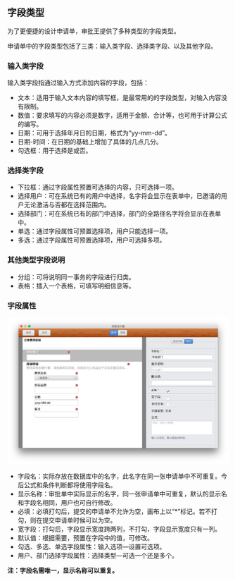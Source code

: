 ## 字段类型

为了更便捷的设计申请单，审批王提供了多种类型的字段类型。

申请单中的字段类型包括了三类：输入类字段、选择类字段、以及其他字段。

### 输入类字段

输入类字段指通过输入方式添加内容的字段，包括：

- 文本：适用于输入文本内容的填写框，是最常用的的字段类型，对输入内容没有限制。
- 数值：要求填写的内容必须是数字，适用于金额、合计等，也可用于计算公式的编写。
- 日期：可用于选择年月日的日期，格式为“yy-mm-dd”。
- 日期-时间：在日期的基础上增加了具体的几点几分。
- 勾选框：用于选择是或否。


### 选择类字段

- 下拉框：通过字段属性预置可选择的内容，只可选择一项。
- 选择用户：可在系统已有的用户中选择，名字将会显示在表单中，已邀请的用户无论激活与否都在选择范围内。
- 选择部门：可在系统已有的部门中选择，部门的全路径名字将会显示在表单中。
- 单选：通过字段属性可预置选择项，用户只能选择一项。
- 多选：通过字段属性可预置选择项，用户可选择多项。

### 其他类型字段说明

- 分组：可将说明同一事务的字段进行归类。
- 表格：插入一个表格，可填写明细信息等。

### 字段属性

![](images/13.png)

- 字段名：实际存放在数据库中的名字，此名字在同一张申请单中不可重复。今后公式和条件判断都将使用字段名。
- 显示名称：审批单中实际显示的名字，同一张申请单中可重复，默认的显示名和字段名相同，用户也可自行修改。
- 必填：必填打勾后，提交的申请单不允许为空，画布上以“*”标记。若不打勾，则在提交申请单时候可以为空。
- 宽字段：打勾后，字段显示宽度跨两列，不打勾，字段显示宽度只有一列。
- 默认值：根据需要，预置在字段中的值，可修改。
- 勾选、多选、单选字段属性：输入选项—设置可选项。
- 用户、部门选择字段属性：选择类型—可选一个还是多个。

**注：字段名需唯一，显示名称可以重复。**

